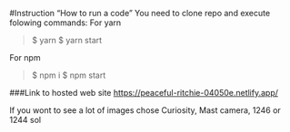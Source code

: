 #Instruction “How to run a code”
You need to clone repo and execute folowing commands:
For yarn
>$ yarn 
>$ yarn start

For npm
>$ npm i
>$ npm start

###Link to hosted web site https://peaceful-ritchie-04050e.netlify.app/

If you wont to see a lot of images chose Curiosity, Mast camera, 1246 or 1244 sol
